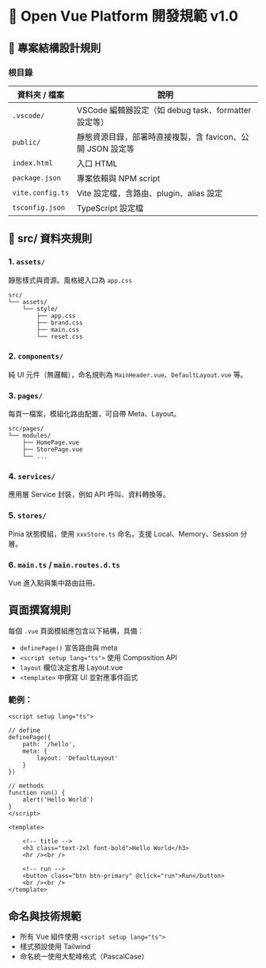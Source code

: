 # 🧩 Open Vue Platform 開發規範 v1.0

## 📁 專案結構設計規則

### 根目錄
| 資料夾 / 檔案 | 說明 |
|---------------|------|
| `.vscode/` | VSCode 編輯器設定（如 debug task、formatter 設定等） |
| `public/` | 靜態資源目錄，部署時直接複製，含 favicon、公開 JSON 設定等 |
| `index.html` | 入口 HTML |
| `package.json` | 專案依賴與 NPM script |
| `vite.config.ts` | Vite 設定檔，含路由、plugin、alias 設定 |
| `tsconfig.json` | TypeScript 設定檔 |

## 📂 src/ 資料夾規則

### 1. `assets/`
靜態樣式與資源。風格總入口為 `app.css`

```
src/
└── assets/
    └── style/
        ├── app.css
        ├── brand.css
        ├── main.css
        └── reset.css
```

### 2. `components/`
純 UI 元件（無邏輯），命名規則為 `MainHeader.vue`、`DefaultLayout.vue` 等。

### 3. `pages/`
每頁一檔案，模組化路由配置，可自帶 Meta、Layout。
```
src/pages/
└── modules/
    ├── HomePage.vue
    ├── StorePage.vue
    └── ...
```

### 4. `services/`
應用層 Service 封裝，例如 API 呼叫、資料轉換等。

### 5. `stores/`
Pinia 狀態模組，使用 `xxxStore.ts` 命名，支援 Local、Memory、Session 分層。

### 6. `main.ts` / `main.routes.d.ts`
Vue 進入點與集中路由註冊。


## 頁面撰寫規則

每個 `.vue` 頁面模組應包含以下結構，具備：

- `definePage()` 宣告路由與 meta
- `<script setup lang="ts">` 使用 Composition API
- `layout` 欄位決定套用 Layout.vue
- `<template>` 中撰寫 UI 並對應事件函式

### 範例：

```vue
<script setup lang="ts">

// define
definePage({
    path: '/hello',
    meta: {
        layout: 'DefaultLayout'
    }
})

// methods
function run() {
    alert('Hello World')
}
</script>

<template>

    <!-- title -->
    <h3 class="text-2xl font-bold">Hello World</h3>
    <hr /><br />

    <!-- run -->
    <button class="btn btn-primary" @click="run">Run</button>
    <br /><br />
</template>
```

## 命名與技術規範

- 所有 Vue 組件使用 `<script setup lang="ts">`
- 樣式預設使用 Tailwind
- 命名統一使用大駝峰格式（PascalCase）